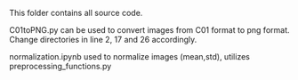 This folder contains all source code. 

C01toPNG.py 
can be used to convert images from C01 format to png format. Change directories in line 2, 17 and 26 accordingly. 

normalization.ipynb
used to normalize images (mean,std), utilizes preprocessing_functions.py